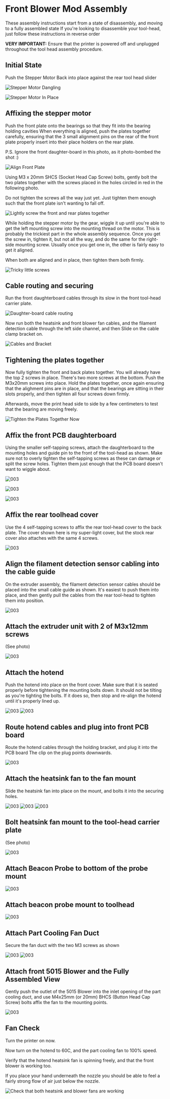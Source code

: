 # Front Blower Mod Assembly

These assembly instructions start from a state of disassembly, and moving to a fully assembled state
If you're looking to disassemble your tool-head, just follow these instructions in reverse order

**VERY IMPORTANT:** Ensure that the printer is powered off and unplugged throughout the tool head
assembly procedure.

## Initial State

Push the Stepper Motor Back into place against the rear tool head slider

![Stepper Motor Dangling](./001.jpg)

![Stepper Motor In Place](./002.jpg)

## Affixing the stepper motor

Push the front plate onto the bearings so that they fit into the bearing holding cavities
When everything is aligned, push the plates together carefully, ensuring that the 3 small
alignment pins on the rear of the front plate properly insert into their place holders
on the rear plate.

P.S. Ignore the front daughter-board in this photo, as it photo-bombed the shot :)

![Align Front Plate](./003.jpg)

Using M3 x 20mm SHCS (Socket Head Cap Screw) bolts, gently bolt the two plates together
with the screws placed in the holes circled in red in the following photo.

Do not tighten the screws all the way just yet.  Just tighten them enough such that the
front plate isn't wanting to fall off.

![Lightly screw the front and rear plates together](./004.jpg)

While holding the stepper motor by the gear, wiggle it up until you're able to get the
left mounting screw into the mounting thread on the motor.  This is probably the
trickiest part in the whole assembly sequence.  Once you get the screw in, tighten it,
but not all the way, and do the same for the right-side mounting screw.  Usually once
you get one in, the other is fairly easy to get it aligned.

When both are aligned and in place, then tighten them both firmly.

![Tricky little screws](./006.jpg)


## Cable routing and securing

Run the front daughterboard cables through its slow in the front tool-head carrier plate.

![Daughter-board cable routing](./005.jpg)

Now run both the heatsink and front blower fan cables, and the filament detection cable through
the left side channel, and then Slide on the cable clamp bracket on.

![Cables and Bracket](./007.jpg)


## Tightening the plates together

Now fully tighten the front and back plates together.  You will already have the top 2
screws in place.  There's two more screws at the bottom.  Push the M3x20mm screws into
place.  Hold the plates together, once again ensuring that the alighment pins are in
place, and that the bearings are sitting in their slots properly, and then tighten all
four screws down firmly.

Afterwards, move the print head side to side by a few centimeters to test that the bearing
are moving freely.

![Tighten the Plates Together Now](./008.jpg)


## Affix the front PCB daughterboard

Using the smaller self-tapping screws, attach the daughterboard to the mounting holes and
guide pin to the front of the tool-head as shown.  Make sure not to overly tighten the
self-tapping screws as these can damage or split the screw holes.  Tighten them just enough
that the PCB board doesn't want to wiggle about.

![003](./009.jpg)

![003](./010.jpg)

![003](./011.jpg)


## Affix the rear toolhead cover

Use the 4 self-tapping screws to affix the rear tool-head cover to the back plate.  The cover
shown here is my super-light cover, but the stock rear cover also attaches with the same 4
screws.

![003](./012.jpg)

## Align the filament detection sensor cabling into the cable guide

On the extruder assembly, the filament detection sensor cables should be placed into the small
cable guide as shown.  It's easiest to push them into place, and then gently pull the cables from
the rear tool-head to tighten them into position.

![003](./013.jpg)

## Attach the extruder unit with 2 of M3x12mm screws

(See photo)

![003](./014.jpg)

## Attach the hotend

Push the hotend into place on the front cover.  Make sure that it is seated properly before
tightening the mounting bolts down.  It should not be tilting as you're tighting the bolts.
If it does so, then stop and re-align the hotend until it's properly lined up.

![003](./018.jpg)
![003](./019.jpg)

## Route hotend cables and plug into front PCB board

Route the hotend cables through the holding bracket, and plug it into the PCB board
The clip on the plug points downwards.

![003](./020.jpg)


## Attach the heatsink fan to the fan mount

Slide the heatsink fan into place on the mount, and bolts it into the securing holes.

![003](./015.jpg)
![003](./016.jpg)
![003](./017.jpg)

## Bolt heatsink fan mount to the tool-head carrier plate

(See photo)

![003](./021.jpg)

## Attach Beacon Probe to bottom of the probe mount

![003](./023.jpg)

## Attach beacon probe mount to toolhead

![003](./022.jpg)

## Attach Part Cooling Fan Duct

Secure the fan duct with the two M3 screws as shown

![003](./024.jpg)
![003](./025.jpg)

## Attach front 5015 Blower and the Fully Assembled View

Gently push the outlet of the 5015 Blower into the inlet opening of the part cooling duct, and use M4x25mm (or 20mm) BHCS
(Button Head Cap Screw) bolts affix the fan to the mounting points.

![003](./026.jpg)

## Fan Check

Turn the printer on now.

Now turn on the hotend to 60C, and the part cooling fan to 100% speed.

Verify that the hotend heatsink fan is spinning freely, and that the front blower is working too.

If you place your hand underneath the nozzle you should be able to feel a fairly strong flow of air just below the nozzle.

![Check that both heatsink and blower fans are working](./027.jpg)
